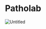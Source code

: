 # Patholab


![Untitled](https://user-images.githubusercontent.com/56149022/228093758-04bdee08-5e0a-44ae-a2e5-96ef91432ca3.jpg)
